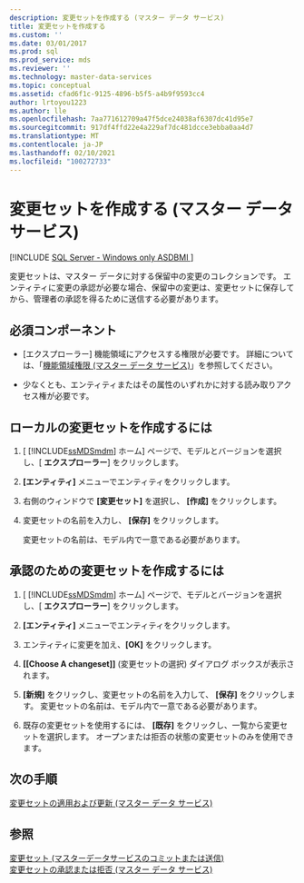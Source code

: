 ```yaml
---
description: 変更セットを作成する (マスター データ サービス)
title: 変更セットを作成する
ms.custom: ''
ms.date: 03/01/2017
ms.prod: sql
ms.prod_service: mds
ms.reviewer: ''
ms.technology: master-data-services
ms.topic: conceptual
ms.assetid: cfad6f1c-9125-4896-b5f5-a4b9f9593cc4
author: lrtoyou1223
ms.author: lle
ms.openlocfilehash: 7aa771612709a47f5dce24038af6307dc41d95e7
ms.sourcegitcommit: 917df4ffd22e4a229af7dc481dcce3ebba0aa4d7
ms.translationtype: MT
ms.contentlocale: ja-JP
ms.lasthandoff: 02/10/2021
ms.locfileid: "100272733"
---
```

# <a name="create-a-changeset-master-data-services"></a>変更セットを作成する (マスター データ サービス)

[!INCLUDE [SQL Server - Windows only ASDBMI  ](../includes/applies-to-version/sql-windows-only-asdbmi.md)]

  変更セットは、マスター データに対する保留中の変更のコレクションです。 エンティティに変更の承認が必要な場合、保留中の変更は、変更セットに保存してから、管理者の承認を得るために送信する必要があります。  
  
## <a name="prerequisites"></a>必須コンポーネント  
  
-   [エクスプローラー] 機能領域にアクセスする権限が必要です。 詳細については、「[機能領域権限 (マスター データ サービス)](../master-data-services/functional-area-permissions-master-data-services.md)」を参照してください。  
  
-   少なくとも、エンティティまたはその属性のいずれかに対する読み取りアクセス権が必要です。  
  
## <a name="to-create-a-local-changeset"></a>ローカルの変更セットを作成するには  
  
1.  [ [!INCLUDE[ssMDSmdm](../includes/ssmdsmdm-md.md)] ホーム] ページで、モデルとバージョンを選択し、[ **エクスプローラー**] をクリックします。  
  
2.  **[エンティティ]** メニューでエンティティをクリックします。  
  
3.  右側のウィンドウで **[変更セット]** を選択し、 **[作成]** をクリックします。  
  
4.  変更セットの名前を入力し、 **[保存]** をクリックします。  
  
     変更セットの名前は、モデル内で一意である必要があります。  
  
## <a name="to-create-a-changeset-for-approval"></a>承認のための変更セットを作成するには  
  
1.  [ [!INCLUDE[ssMDSmdm](../includes/ssmdsmdm-md.md)] ホーム] ページで、モデルとバージョンを選択し、[ **エクスプローラー**] をクリックします。  
  
2.  **[エンティティ]** メニューでエンティティをクリックします。  
  
3.  エンティティに変更を加え、**[OK]** をクリックします。  
  
4.  **[[Choose A changeset]]** (変更セットの選択) ダイアログ ボックスが表示されます。  
  
5.  **[新規]** をクリックし、変更セットの名前を入力して、 **[保存]** をクリックします。 変更セットの名前は、モデル内で一意である必要があります。  
  
6.  既存の変更セットを使用するには、 **[既存]** をクリックし、一覧から変更セットを選択します。 オープンまたは拒否の状態の変更セットのみを使用できます。  
  
## <a name="next-steps"></a>次の手順  
 [変更セットの適用および更新 (マスター データ サービス)](../master-data-services/apply-and-update-a-changeset-master-data-services.md)  
  
## <a name="see-also"></a>参照  
 [変更セット &#40;マスターデータサービスのコミットまたは送信&#41;](../master-data-services/commit-or-submit-a-changeset-master-data-services.md)   
 [変更セットの承認または拒否 (マスター データ サービス)](../master-data-services/approve-or-reject-a-changeset-master-data-services.md)  
  
  
